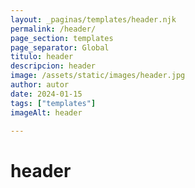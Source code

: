 ```yaml
---
layout: _paginas/templates/header.njk
permalink: /header/
page_section: templates
page_separator: Global
titulo: header
descripcion: header
image: /assets/static/images/header.jpg
author: autor
date: 2024-01-15 
tags: ["templates"]
imageAlt: header

---
```

# header
